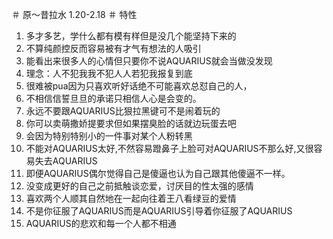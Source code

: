 ＃ 原〜昔拉水
1.20-2.18
＃ 特性
1.	多才多艺，学什么都有模有样但是没几个能坚持下来的
2.	不算纯颜控反而容易被有才气有想法的人吸引
3.	能看出来很多人的心情但只要你不说AQUARIUS就会当做没发现
4.	理念：人不犯我我不犯人人若犯我报复到底
5.	很难被pua因为只喜欢听好话绝不可能喜欢总怼自己的人，
6.	不相信信誓旦旦的承诺只相信人心是会变的。
7.	永远不要跟AQUARIUS比狠拉黑键可不是闹着玩的
8.	你可以卖萌撒娇提要求但如果摆臭脸的话就边玩蛋去吧
9.	会因为特别特别小的一件事对某个人粉转黑
10.	不能对AQUARIUS太好,不然容易蹬鼻子上脸可对AQUARIUS不那么好,又很容易失去AQUARIUS
11.	即便AQUARIUS偶尔觉得自己是傻逼也认为自己跟其他傻逼不一样。
12.	没变成更好的自己之前抵触谈恋爱，讨厌目的性太强的感情
13.	喜欢两个人顺其自然地在一起向往着王八看绿豆的爱情
14.	不是你征服了AQUARIUS而是AQUARIUS引导着你征服了AQUARIUS
15.	AQUARIUS的悲欢和每一个人都不相通
